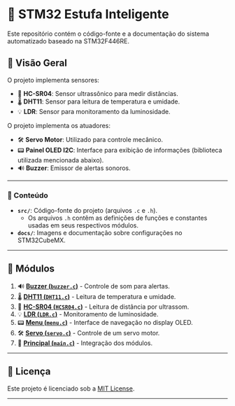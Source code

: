# 🌱 STM32 Estufa Inteligente

Este repositório contém o código-fonte e a documentação do sistema automatizado baseado na STM32F446RE.

## 🌟 Visão Geral
O projeto implementa sensores:
- 📏 **HC-SR04**: Sensor ultrassônico para medir distâncias.
- 🌡️ **DHT11**: Sensor para leitura de temperatura e umidade.
- 💡 **LDR**: Sensor para monitoramento da luminosidade.

O projeto implementa os atuadores:
- 🛠️ **Servo Motor**: Utilizado para controle mecânico.
- 📟 **Painel OLED I2C**: Interface para exibição de informações (biblioteca utilizada mencionada abaixo).
- 🔊 **Buzzer**: Emissor de alertas sonoros.

---

### 📂 Conteúdo
- **`src/`**: Código-fonte do projeto (arquivos `.c` e `.h`).
  - Os arquivos `.h` contêm as definições de funções e constantes usadas em seus respectivos módulos.
- **`docs/`**: Imagens e documentação sobre configurações no STM32CubeMX.

---

## 📜 Módulos
1. 🔊 [**Buzzer (`buzzer.c`)**](docs/buzzer.md) - Controle de som para alertas.
2. 🌡️ [**DHT11 (`DHT11.c`)**](docs/DHT11.md) - Leitura de temperatura e umidade.
3. 📏 [**HC-SR04 (`HCSR04.c`)**](docs/HCSR04.md) - Leitura de distância por ultrassom.
4. 💡 [**LDR (`LDR.c`)**](docs/LDR.md) - Monitoramento de luminosidade.
5. 📟 [**Menu (`menu.c`)**](docs/menu.md) - Interface de navegação no display OLED.
6. 🛠️ [**Servo (`servo.c`)**](docs/servo.md) - Controle de um servo motor.
7. 🧠 [**Principal (`main.c`)**](docs/main.md) - Integração dos módulos.

---

## 📜 Licença
Este projeto é licenciado sob a [MIT License](https://opensource.org/licenses/MIT).
****
